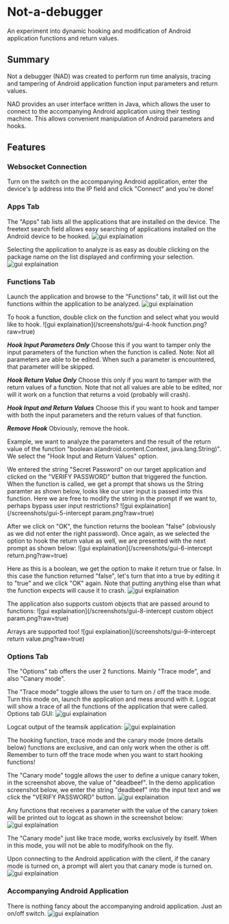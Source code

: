 # Not-a-debugger
An experiment into dynamic hooking and modification of Android application functions and return values.

Summary
--------
Not a debugger (NAD) was created to perform run time analysis, tracing and tampering of Android application function input parameters and return values.

NAD provides an user interface written in Java, which allows the user to connect to the accompanying Android application using their testing machine. This allows convenient manipulation of Android parameters and hooks.

Features
--------

### Websocket Connection
  Turn on the switch on the accompanying Android application, enter the device's Ip address into the IP field and click "Connect" and you're done!
  
### Apps Tab
  The "Apps" tab lists all the applications that are installed on the device. The freetext search field allows easy searching of applications installed on the Android device to be hooked.
  ![gui explaination](/screenshots/gui-1.png?raw=true)

  Selecting the application to analyze is as easy as double clicking on the package name on the list displayed and confirming your selection.
  ![gui explaination](/screenshots/gui-2-hook.png?raw=true)
  
### Functions Tab
  Launch the application and browse to the "Functions" tab, it will list out the functions within the application to be analyzed. 
  ![gui explaination](/screenshots/gui-3-functions.png?raw=true)
  
  To hook a function, double click on the function and select what you would like to hook.
  ![gui explaination](/screenshots/gui-4-hook function.png?raw=true)
  
  ***Hook Input Parameters Only***
  Choose this if you want to tamper only the input parameters of the function when the function is called. Note: Not all parameters are able to be edited. When such a parameter is encountered, that parameter will be skipped.
  
  ***Hook Return Value Only***
  Choose this only if you want to tamper with the return values of a function. Note that not all values are able to be edited, nor will it work on a function that returns a void (probably will crash).
  
  ***Hook Input and Return Values***
  Choose this if you want to hook and tamper with both the input parameters and the return values of that function.
  
  ***Remove Hook***
  Obviously, remove the hook.
  
  Example, we want to analyze the parameters and the result of the return value of the function "boolean a(android.content.Context, java.lang.String)". We select the "Hook Input and Return Values" option.
  
  We entered the string "Secret Password" on our target application and clicked on the "VERIFY PASSWORD" button that triggered the function. When the function is called, we get a prompt that shows us the String paramter as shown below, looks like our user input is passed into this function. Here we are free to modify the string in the prompt if we want to, perhaps bypass user input restrictions?
  ![gui explaination](/screenshots/gui-5-intercept param.png?raw=true)
  
  After we click on "OK", the function returns the boolean "false" (obviously as we did not enter the right password). Once again, as we selected the option to hook the return value as well, we are presented with the next prompt as shown below:
  ![gui explaination](/screenshots/gui-6-intercept return.png?raw=true)
  
  Here as this is a boolean, we get the option to make it return true or false. In this case the function returned "false", let's turn that into a true by editing it to "true" and we click "OK" again. Note that putting anything else than what the function expects will cause it to crash.
  ![gui explaination](/screenshots/gui-7-success.png?raw=true)
  
  The application also supports custom objects that are passed around to functions:
  ![gui explaination](/screenshots/gui-8-intercept custom object param.png?raw=true)
  
  Arrays are supported too!
  ![gui explaination](/screenshots/gui-9-intercept return value.png?raw=true)
  
### Options Tab
  The "Options" tab offers the user 2 functions. Mainly "Trace mode", and also "Canary mode". 
  
  The "Trace mode" toggle allows the user to turn on / off the trace mode. Turn this mode on, launch the application and mess around with it. Logcat will show a trace of all the functions of the application that were called.
  Options tab GUI:
  ![gui explaination](/screenshots/gui-13-canary-mode.png?raw=true)
  
  Logcat output of the teamsik application:
  ![gui explaination](/screenshots/gui-11-tracemode-output.png?raw=true)
  
  The hooking function, trace mode and the canary mode (more details below) functions are exclusive, and can only work when the other is off. Remember to turn off the trace mode when you want to start hooking functions!
  
  The "Canary mode" toggle allows the user to define a unique canary token, in the screenshot above, the value of "deadbeef". In the demo application screenshot below, we enter the string "deadbeef" into the input text and we click the "VERIFY PASSWORD" button.
  ![gui explaination](/screenshots/gui-15-canary-input.png?raw=true)
  
  Any functions that receives a parameter with the value of the canary token will be printed out to logcat as shown in the screenshot below:
  ![gui explaination](/screenshots/gui-16-canary-result.png?raw=true)
  
  The "Canary mode" just like trace mode, works exclusively by itself. When in this mode, you will not be able to modify/hook on the fly.
  
  Upon connecting to the Android application with the client, if the canary mode is turned on, a prompt will alert you that canary mode is turned on.
  ![gui explaination](/screenshots/gui-14-canary-mode-alert.png?raw=true)
  
### Accompanying Android Application
  There is nothing fancy about the accompanying android application. Just an on/off switch.
  ![gui explaination](/screenshots/gui-10-android.png?raw=true)
